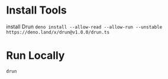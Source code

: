 # Install Tools

install Drun
`deno install --allow-read --allow-run --unstable https://deno.land/x/drun@v1.0.0/drun.ts`

# Run Locally

`drun`
